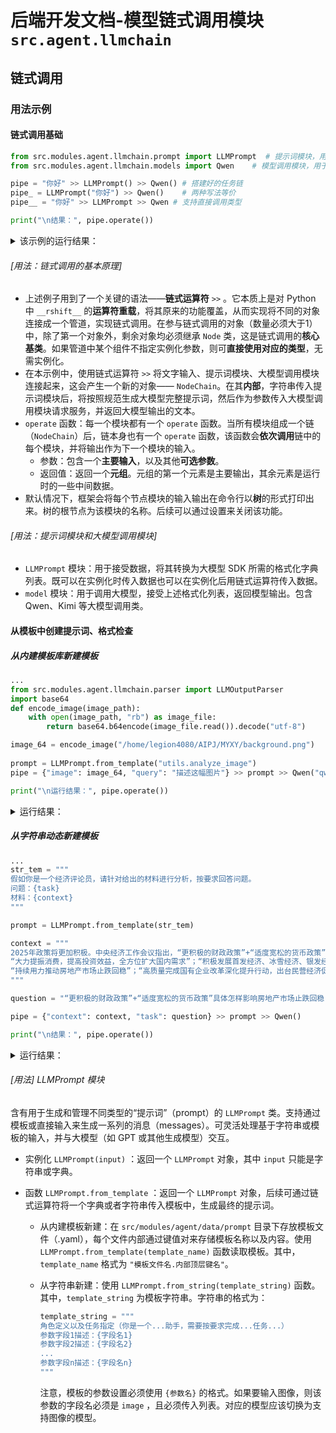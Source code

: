 <!-- markdownlint-disable MD033 -->
<!-- markdownlint-disable MD001 -->
# 后端开发文档-模型链式调用模块 `src.agent.llmchain`

## 链式调用

### 用法示例

#### 链式调用基础

```python
from src.modules.agent.llmchain.prompt import LLMPrompt  # 提示词模块，用于格式化提示词
from src.modules.agent.llmchain.models import Qwen    # 模型调用模块，用于调用大模型服务

pipe = "你好" >> LLMPrompt() >> Qwen() # 搭建好的任务链
pipe_ = LLMPrompt("你好") >> Qwen()    # 两种写法等价
pipe__ = "你好" >> LLMPrompt >> Qwen # 支持直接调用类型

print("\n结果：", pipe.operate())
```

<details>

<summary>该示例的运行结果：</summary>

```bash
▬▬▬▬▬▬▬▬▬▬▬▬▬▬▬▬▬▬▬▬▬▬▬▬▬▬▬▬▬▬▬▬▬▬▬▬▬▬▬▬▬▬▬▬▬▬▬▬▬▬ Chain Activated ▬▬▬▬▬▬▬▬▬▬▬▬▬▬▬▬▬▬▬▬▬▬▬▬▬▬▬▬▬▬▬▬▬▬▬▬▬▬▬▬▬▬▬▬▬▬▬▬▬▬
[LLMPrompt -> Qwen]
├── Input:
│   └──  你好 
└── Output:
    ├── type: LLM-input
    └── main: [{'role': 'system', 'content': '你是一位优秀的助手'}, {'role': 'user', 'content': '你好'}]
[Qwen -> LLMOutputParser]
├── Input:
│   └── LLMPrompt.Output.main
└── Output:
    ├── type: LLM-output
    └── main: 你好！很高兴为你提供帮助。
[LLMOutputParser]
├── Input:
│   └── Qwen.Output.main
└── Output:
    ├── type: parsed-output
    └── main: 你好！很高兴为你提供帮助。
▬▬▬▬▬▬▬▬▬▬▬▬▬▬▬▬▬▬▬▬▬▬▬▬▬▬▬▬▬▬▬▬▬▬▬▬▬▬▬▬▬▬▬▬▬▬▬▬▬▬ Chain Stopped ▬▬▬▬▬▬▬▬▬▬▬▬▬▬▬▬▬▬▬▬▬▬▬▬▬▬▬▬▬▬▬▬▬▬▬▬▬▬▬▬▬▬▬▬▬▬▬▬▬▬

结果： 你好！很高兴为你提供帮助。
```

</details>

###### [用法：链式调用的基本原理]

- 上述例子用到了一个关键的语法——**链式运算符** `>>` 。它本质上是对 Python 中 `__rshift__` 的**运算符重载**，将其原来的功能覆盖，从而实现将不同的对象连接成一个管道，实现链式调用。在参与链式调用的对象（数量必须大于1）中，除了第一个对象外，剩余对象均必须继承 `Node` 类，这是链式调用的**核心基类**。如果管道中某个组件不指定实例化参数，则可**直接使用对应的类型**，无需实例化。
- 在本示例中，使用链式运算符 `>>` 将文字输入、提示词模块、大模型调用模块连接起来，这会产生一个新的对象—— `NodeChain`。在其**内部**，字符串传入提示词模块后，将按照规范生成大模型完整提示词，然后作为参数传入大模型调用模块请求服务，并返回大模型输出的文本。
- `operate` 函数：每一个模块都有一个 `operate` 函数。当所有模块组成一个链（`NodeChain`）后，链本身也有一个 `operate` 函数，该函数会**依次调用**链中的每个模块，并将输出作为下一个模块的输入。
  - 参数：包含一个**主要输入**，以及其他**可选参数**。
  - 返回值：返回一个**元组**。元组的第一个元素是主要输出，其余元素是运行时的一些中间数据。
- 默认情况下，框架会将每个节点模块的输入输出在命令行以**树**的形式打印出来。树的根节点为该模块的名称。后续可以通过设置来关闭该功能。

###### [用法：提示词模块和大模型调用模块]

- `LLMPrompt` 模块：用于接受数据，将其转换为大模型 SDK 所需的格式化字典列表。既可以在实例化时传入数据也可以在实例化后用链式运算符传入数据。
- `model` 模块：用于调用大模型，接受上述格式化列表，返回模型输出。包含 Qwen、Kimi 等大模型调用类。

#### 从模板中创建提示词、格式检查

##### 从内建模板库新建模板

```python
...
from src.modules.agent.llmchain.parser import LLMOutputParser
import base64
def encode_image(image_path):
    with open(image_path, "rb") as image_file:
        return base64.b64encode(image_file.read()).decode("utf-8")

image_64 = encode_image("/home/legion4080/AIPJ/MYXY/background.png")
    
prompt = LLMPrompt.from_template("utils.analyze_image")
pipe = {"image": image_64, "query": "描述这幅图片"} >> prompt >> Qwen("qwen-vl-max-latest") >> LLMOutputParser()

print("\n运行结果：", pipe.operate())
```

<details>

<summary>运行结果：</summary>

```bash
▬▬▬▬▬▬▬▬▬▬▬▬▬▬▬▬▬▬▬▬▬▬▬▬▬▬▬▬▬▬▬▬▬▬▬▬▬▬▬▬▬▬▬▬▬▬▬▬▬▬ Chain Activated ▬▬▬▬▬▬▬▬▬▬▬▬▬▬▬▬▬▬▬▬▬▬▬▬▬▬▬▬▬▬▬▬▬▬▬▬▬▬▬▬▬▬▬▬▬▬▬▬▬▬
[LLMPrompt -> Qwen]
├── Input:
│   └── {'image': 'base64_placeholder', 'query': '描述这幅图片'}
└── Output:
    ├── type: LLM-input
    └── main: [{'role': 'user', 'content': [{'type': 'image_url', 'image_url': {'url': 'data:image/jpeg;base64,iVBORw0...5ErkJggg=='}}, {'type': 'text', 'text': '描述这幅图片'}]}]
[Qwen -> LLMOutputParser]
├── Input:
│   └── LLMPrompt.Output.main
└── Output:
    ├── type: LLM-output
    └── main: 
        这幅图片描绘了一位年轻的女孩，她有着棕色的头发，头发上装饰着蓝色的小花。她的头发编成了一个漂亮的辫子，垂在肩上。女孩穿着一件蓝色的衣服，背景是一片充满黄色和蓝色花朵的花园，阳光透过树叶
        洒在她的脸上，营造出一种温暖而宁静的氛围。整体画面色彩鲜艳，充满了春天的气息。
[LLMOutputParser]
├── Input:
│   └── Qwen.Output.main
└── Output:
    ├── type: parsed-output
    └── main: 
        这幅图片描绘了一位年轻的女孩，她有着棕色的头发，头发上装饰着蓝色的小花。她的头发编成了一个漂亮的辫子，垂在肩上。女孩穿着一件蓝色的衣服，背景是一片充满黄色和蓝色花朵的花园，阳光透过树叶
        洒在她的脸上，营造出一种温暖而宁静的氛围。整体画面色彩鲜艳，充满了春天的气息。
▬▬▬▬▬▬▬▬▬▬▬▬▬▬▬▬▬▬▬▬▬▬▬▬▬▬▬▬▬▬▬▬▬▬▬▬▬▬▬▬▬▬▬▬▬▬▬▬▬▬ Chain Stopped ▬▬▬▬▬▬▬▬▬▬▬▬▬▬▬▬▬▬▬▬▬▬▬▬▬▬▬▬▬▬▬▬▬▬▬▬▬▬▬▬▬▬▬▬▬▬▬▬▬▬

运行结果： 这幅图片描绘了一位年轻的女孩，她有着棕色的头发，头发上装饰着蓝色的小花。她的头发编成了一个漂亮的辫子，垂在肩上。女孩穿着一件蓝色的衣服，背景是一片充满黄色和蓝色花朵的花园，阳光透过树叶洒在她的脸上，营造出一种温暖而宁静的氛围。整体画面色彩鲜艳，充满了春天的气息。
```

</details>

##### 从字符串动态新建模板

```python
...
str_tem = """ 
假如你是一个经济评论员，请针对给出的材料进行分析，按要求回答问题。
问题：{task}
材料：{context}
""" 

prompt = LLMPrompt.from_template(str_tem)

context = """ 
2025年政策将更加积极。中央经济工作会议指出，“更积极的财政政策”+“适度宽松的货币政策”，预计力度为过去十年之最；
“大力提振消费，提高投资效益，全方位扩大国内需求”；“积极发展首发经济、冰雪经济、银发经济”；
“持续用力推动房地产市场止跌回稳”；“高质量完成国有企业改革深化提升行动，出台民营经济促进法”。
"""

question = "“更积极的财政政策”+“适度宽松的货币政策”具体怎样影响房地产市场止跌回稳？"

pipe = {"context": context, "task": question} >> prompt >> Qwen()

print("\n结果：", pipe.operate())
```

<details>

<summary>运行结果：</summary>

```bash
▬▬▬▬▬▬▬▬▬▬▬▬▬▬▬▬▬▬▬▬▬▬▬▬▬▬▬▬▬▬▬▬▬▬▬▬▬▬▬▬▬▬▬▬▬▬▬▬▬▬ Chain Activated ▬▬▬▬▬▬▬▬▬▬▬▬▬▬▬▬▬▬▬▬▬▬▬▬▬▬▬▬▬▬▬▬▬▬▬▬▬▬▬▬▬▬▬▬▬▬▬▬▬▬
[LLMPrompt -> Qwen]
├── Input:
│   └── {'context': ' 
│       \n2025年政策将更加积极。中央经济工作会议指出，“更积极的财政政策”+“适度宽松的货币政策”，预计力度为过去十年之最；\n“大力提振消费，提高投资效益，全方位扩大国内需求”；“积极发展首发经济、
│       冰雪经济、银发经济”；\n“持续用力推动房地产市场止跌回稳”；“高质量完成国有企业改革深化提升行动，出台民营经济促进法”。\n', 'task': 
│       '“更积极的财政政策”+“适度宽松的货币政策”具体怎样影响房地产市场止跌回稳？'}
└── Output:
    ├── type: LLM-input
    └── main: [{'role': 'system', 'content': '你是一位优秀的助手'}, {'role': 'user', 'content': 
        '假如你是一个经济评论员，请针对给出的材料进行分析，按要求回答问题。\n问题：“更积极的财政政策”+“适度宽松的货币政策”具体怎样影响房地产市场止跌回稳？\n材料： 
        \n2025年政策将更加积极。中央经济工作会议指出，“更积极的财政政策”+“适度宽松的货币政策”，预计力度为过去十年之最；\n“大力提振消费，提高投资效益，全方位扩大国内需求”；“积极发展首发经济、
        冰雪经济、银发经济”；\n“持续用力推动房地产市场止跌回稳”；“高质量完成国有企业改革深化提升行动，出台民营经济促进法”。\n'}]
[Qwen]
├── Input:
│   └── LLMPrompt.Output.main
└── Output:
    ├── type: LLM-output
    └── main: 要分析“更积极的财政政策”和“适度宽松的货币政策”如何影响房地产市场止跌回稳，我们可以从以下几个方面来考虑：
        
        ### 1. 财政政策的影响
        
        - 
        **增加公共支出**：更积极的财政政策通常意味着政府会增加在基础设施建设、公共服务等方面的支出。这不仅直接拉动经济增长，还会间接带动房地产市场的回暖。例如，新建的交通设施、学校、医院等
        公共设施会提升周边地区的吸引力，从而增加对住宅的需求。
        
        - 
        **减税降费**：通过减税降费减轻企业和个人的负担，特别是对于中低收入家庭而言，这可以增加他们的可支配收入，进而提高购房能力。此外，企业减税也可能促使企业增加投资，创造更多就业机会，进
        一步增强居民的购买力。
        
        ### 2. 货币政策的影响
        
        - **降低贷款利率**：适度宽松的货币政策通常包括降低基准利率，这会使得银行贷款利率下降，从而降低购房者的融资成本。较低的贷款利率能够刺激住房贷款需求，有助于提升房地产市场的活跃度。
        
        - **增加信贷支持**：宽松的货币政策还可能促使银行增加对房地产市场的信贷支持，包括放宽贷款条件、提高贷款额度等措施。这将进一步降低购房门槛，吸引更多潜在买家进入市场。
        
        ### 3. 综合效应
        
        - 
        **提振信心**：上述政策措施的组合实施，不仅能够直接改善房地产市场的供需关系，还能通过提振市场信心来间接促进市场回暖。当市场参与者看到政府采取了有力措施来稳定房地产市场时，他们可能会
        更加乐观地看待未来的发展前景，从而增加投资或购买房产的意愿。
        
        - 
        **促进消费与投资**：政策还强调了“大力提振消费，提高投资效益，全方位扩大国内需求”。这意味着除了房地产外，其他领域的消费需求和投资活动也会得到增强，从而形成良性循环，进一步推动整体
        经济的增长，为房地产市场的稳定提供更坚实的基础。
        
        综上所述，“更积极的财政政策”和“适度宽松的货币政策”的组合，通过多种渠道共同作用，有望有效推动房地产市场止跌回稳。
▬▬▬▬▬▬▬▬▬▬▬▬▬▬▬▬▬▬▬▬▬▬▬▬▬▬▬▬▬▬▬▬▬▬▬▬▬▬▬▬▬▬▬▬▬▬▬▬▬▬ Chain Stopped ▬▬▬▬▬▬▬▬▬▬▬▬▬▬▬▬▬▬▬▬▬▬▬▬▬▬▬▬▬▬▬▬▬▬▬▬▬▬▬▬▬▬▬▬▬▬▬▬▬▬

结果： {'role': 'assistant', 'content': '要分析“更积极的财政政策”和“适度宽松的货币政策”如何影响房地产市场止跌回稳，我们可以从以下几个方面来考虑：\n\n### 1. 财政政策的影响\n\n- **增加公共支出**：更积极的财政政策通常意味着政府会增加在基础设施建设、公共服务等方面的支出。这不仅直接拉动经济增长，还会间接带动房地产市场的回暖。例如，新建的交通设施、学校、医院等公共设施会提升周边地区的吸引力，从而增加对住宅的需求。\n\n- **减税降费**：通过减税降费减轻企业和个人的负担，特别是对于中低收入家庭而言，这可以增加他们的可支配收入，进而提高购房能力。此外，企业减税也可能促使企业增加投资，创造更多就业机会，进一步增强居民的购买力。\n\n### 2. 货币政策的影响\n\n- **降低贷款利率**：适度宽松的货币政策通常包括降低基准利率，这会使得银行贷款利率下降，从而降低购房者的融资成本。较低的贷款利率能够刺激住房贷款需求，有助于提升房地产市场的活跃度。\n\n- **增加信贷支持**：宽松的货币政策还可能促使银行增加对房地产市场的信贷支持，包括放宽贷款条件、提高贷款额度等措施。这将进一步降低购房门槛，吸引更多潜在买家进入市场。\n\n### 3. 综合效应\n\n- **提振信心**：上述政策措施的组合实施，不仅能够直接改善房地产市场的供需关系，还能通过提振市场信心来间接促进市场回暖。当市场参与者看到政府采取了有力措施来稳定房地产市场时，他们可能会更加乐观地看待未来的发展前景，从而增加投资或购买房产的意愿。\n\n- **促进消费与投资**：政策还强调了“大力提振消费，提高投资效益，全方位扩大国内需求”。这意味着除了房地产外，其他领域的消费需求和投资活动也会得到增强，从而形成良性循环，进一步推动整体经济的增长，为房地产市场的稳定提供更坚实的基础。\n\n综上所述，“更积极的财政政策”和“适度宽松的货币政策”的组合，通过多种渠道共同作用，有望有效推动房地产市场止跌回稳。'}
```

</details>

###### [用法] LLMPrompt 模块

含有用于生成和管理不同类型的“提示词”（prompt）的 `LLMPrompt` 类。支持通过模板或直接输入来生成一系列的消息（messages）。可灵活处理基于字符串或模板的输入，并与大模型（如 GPT 或其他生成模型）交互。

- 实例化 `LLMPrompt(input)` ：返回一个 `LLMPrompt` 对象，其中 `input` 只能是字符串或字典。

- 函数 `LLMPrompt.from_template` ：返回一个 `LLMPrompt` 对象，后续可通过链式运算符将一个字典或者字符串传入模板中，生成最终的提示词。

  - 从内建模板新建：在 `src/modules/agent/data/prompt` 目录下存放模板文件（.yaml），每个文件内部通过键值对来存储模板名称以及内容。使用 `LLMPrompt.from_template(template_name)` 函数读取模板。其中，`template_name` 格式为 `"模板文件名.内部顶层键名"`。
  - 从字符串新建：使用 `LLMPrompt.from_string(template_string)` 函数。其中，`template_string` 为模板字符串。字符串的格式为：
  
    ```python
    template_string = """ 
    角色定义以及任务指定（你是一个...助手，需要按要求完成...任务...）
    参数字段1描述：{字段名1}
    参数字段2描述：{字段名2}
    ... 
    参数字段n描述：{字段名n}
    """
    ```

    注意，模板的参数设置必须使用 `{参数名}` 的格式。如果要输入图像，则该参数的字段名必须是 `image` ，且必须传入列表。对应的模型应该切换为支持图像的模型。
